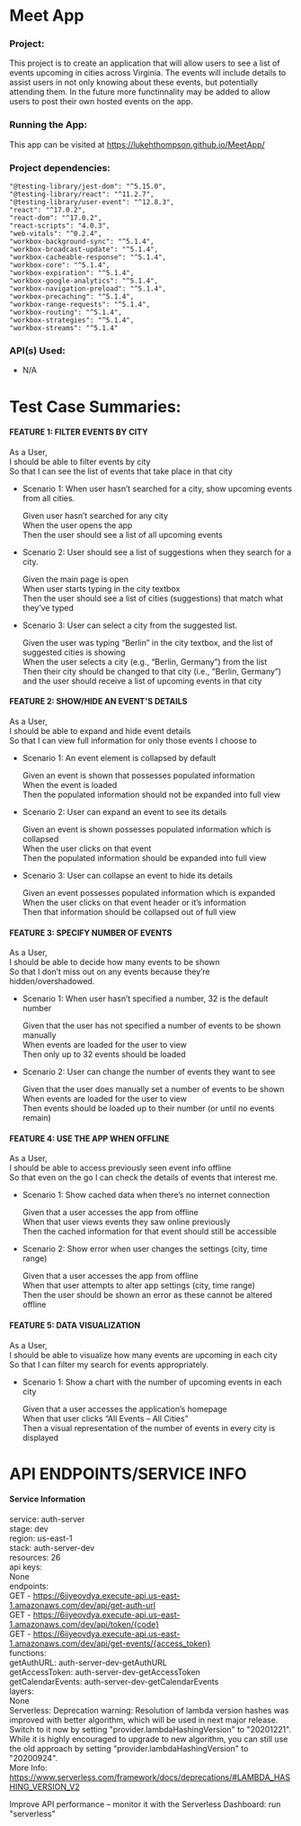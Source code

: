# Meet App

### Project:

This project is to create an application that will allow users to see a list of events upcoming in cities across Virginia. The events will include details to assist users in not only knowing about these events, but potentially attending them. In the future more functinnality may be added to allow users to post their own hosted events on the app.

### Running the App:

This app can be visited at https://lukehthompson.github.io/MeetApp/

### Project dependencies:

    "@testing-library/jest-dom": "^5.15.0",
    "@testing-library/react": "^11.2.7",
    "@testing-library/user-event": "^12.8.3",
    "react": "^17.0.2",
    "react-dom": "^17.0.2",
    "react-scripts": "4.0.3",
    "web-vitals": "^0.2.4",
    "workbox-background-sync": "^5.1.4",
    "workbox-broadcast-update": "^5.1.4",
    "workbox-cacheable-response": "^5.1.4",
    "workbox-core": "^5.1.4",
    "workbox-expiration": "^5.1.4",
    "workbox-google-analytics": "^5.1.4",
    "workbox-navigation-preload": "^5.1.4",
    "workbox-precaching": "^5.1.4",
    "workbox-range-requests": "^5.1.4",
    "workbox-routing": "^5.1.4",
    "workbox-strategies": "^5.1.4",
    "workbox-streams": "^5.1.4"

### API(s) Used:

  - N/A  
  
  
# Test Case Summaries:

#### FEATURE 1: FILTER EVENTS BY CITY

As a User,  
I should be able to filter events by city  
So that I can see the list of events that take place in that city  

- Scenario 1: When user hasn’t searched for a city, show upcoming events from all cities.  

    Given user hasn’t searched for any city  
    When the user opens the app  
    Then the user should see a list of all upcoming events  
  
-	Scenario 2: User should see a list of suggestions when they search for a city.  
  
    Given the main page is open  
    When user starts typing in the city textbox  
    Then the user should see a list of cities (suggestions) that match what they’ve typed  
  
-	Scenario 3: User can select a city from the suggested list.  

    Given the user was typing “Berlin” in the city textbox, and the list of suggested cities is showing  
    When the user selects a city (e.g., “Berlin, Germany”) from the list  
    Then their city should be changed to that city (i.e., “Berlin, Germany”) and the user should receive a list of upcoming events in that city  
  
#### FEATURE 2: SHOW/HIDE AN EVENT'S DETAILS

As a User,  
I should be able to expand and hide event details  
So that I can view full information for only those events I choose to  

-	Scenario 1: An event element is collapsed by default

    Given an event is shown that possesses populated information  
    When the event is loaded  
    Then the populated information should not be expanded into full view  
    
-	Scenario 2: User can expand an event to see its details

    Given an event is shown possesses populated information which is collapsed  
    When the user clicks on that event  
    Then the populated information should be expanded into full view  
    
-	Scenario 3: User can collapse an event to hide its details

    Given an event possesses populated information which is expanded  
    When the user clicks on that event header or it’s information  
    Then that information should be collapsed out of full view  

#### FEATURE 3: SPECIFY NUMBER OF EVENTS

As a User,  
I should be able to decide how many events to be shown  
So that I don’t miss out on any events because they’re hidden/overshadowed.  

-	Scenario 1: When user hasn’t specified a number, 32 is the default number

    Given that the user has not specified a number of events to be shown manually  
    When events are loaded for the user to view  
    Then only up to 32 events should be loaded  
    
-	Scenario 2: User can change the number of events they want to see

    Given that the user does manually set a number of events to be shown  
    When events are loaded for the user to view  
    Then events should be loaded up to their number (or until no events remain)  

#### FEATURE 4: USE THE APP WHEN OFFLINE

As a User,  
I should be able to access previously seen event info offline  
So that even on the go I can check the details of events that interest me.  

-	Scenario 1: Show cached data when there’s no internet connection

    Given that a user accesses the app from offline  
    When that user views events they saw online previously  
    Then the cached information for that event should still be accessible  
    
-	Scenario 2: Show error when user changes the settings (city, time range)

    Given that a user accesses the app from offline  
    When that user attempts to alter app settings (city, time range)  
    Then the user should be shown an error as these cannot be altered offline  

#### FEATURE 5: DATA VISUALIZATION

As a User,  
I should be able to visualize how many events are upcoming in each city  
So that I can filter my search for events appropriately.  

-	Scenario 1: Show a chart with the number of upcoming events in each city

    Given that a user accesses the application’s homepage  
    When that user clicks “All Events – All Cities”  
    Then a visual representation of the number of events in every city is displayed  


# API ENDPOINTS/SERVICE INFO

#### Service Information

service: auth-server  
stage: dev  
region: us-east-1  
stack: auth-server-dev  
resources: 26  
api keys:  
  None  
endpoints:  
  GET - https://6iiyeovdya.execute-api.us-east-1.amazonaws.com/dev/api/get-auth-url  
  GET - https://6iiyeovdya.execute-api.us-east-1.amazonaws.com/dev/api/token/{code}  
  GET - https://6iiyeovdya.execute-api.us-east-1.amazonaws.com/dev/api/get-events/{access_token}  
functions:  
  getAuthURL: auth-server-dev-getAuthURL  
  getAccessToken: auth-server-dev-getAccessToken  
  getCalendarEvents: auth-server-dev-getCalendarEvents  
layers:  
  None  
Serverless: Deprecation warning: Resolution of lambda version hashes was improved with better algorithm, which will be used in next major release.  
            Switch to it now by setting "provider.lambdaHashingVersion" to "20201221".  
            While it is highly encouraged to upgrade to new algorithm, you can still use the old approach by setting "provider.lambdaHashingVersion" to "20200924".  
            More Info: https://www.serverless.com/framework/docs/deprecations/#LAMBDA_HASHING_VERSION_V2  
  
Improve API performance – monitor it with the Serverless Dashboard: run "serverless"  
